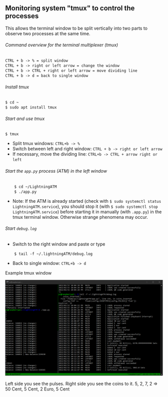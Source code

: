 ## Monitoring system "tmux" to control the processes

This allows the terminal window to be split vertically into two parts to observe two processes at the same time.

###### Command overview for the terminal multiplexer (tmux) 

```
CTRL + b -> % = split window
CTRL + b -> right or left arrow = change the window
CTRL + b -> CTRL + right or left arrow = move dividing line
CTRL + b -> d = back to single window
```

###### Install tmux

```
$ cd ~
$ sudo apt install tmux    
```

###### Start and use tmux

```
$ tmux
```

- Split tmux windows: `CTRL+b -> %`
- Switch between left and right window: `CTRL + b -> right or left arrow`
- If necessary, move the dividing line: `CTRL+b -> CTRL + arrow right or left`

###### Start the `app.py` process (ATM) in the left window

```
	$ cd ~/LightningATM
	$ ./app.py
```

- Note: If the ATM is already started (check with `$ sudo systemctl status LightningATM.service`), you should stop it (with `$ sudo systemctl stop LightningATM.service`) before starting it in manually (with `.app.py`) in the tmux terminal window. Otherwise strange phenomena may occur. 

######  Start `debug.log`

- Switch to the right window and paste or type

```
	$ tail -f ~/.lightningATM/debug.log
```

- Back to single window: `CTRL+b -> d`

Example tmux window

![tmux window](../pictures/tmux_monitoring_terminal.png)

Left side you see the pulses. Right side you see the coins to it. 5, 2, 7, 2 => 50 Cent, 5 Cent, 2 Euro, 5 Cent
